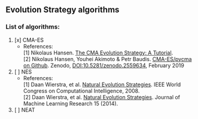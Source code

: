 ## Evolution Strategy algorithms

### List of algorithms:
1. [x] CMA-ES
	- References:  
	[1] Nikolaus Hansen. [The CMA Evolution Strategy: A Tutorial](https://arxiv.org/abs/1604.00772).  
	[2] Nikolaus Hansen, Youhei Akimoto & Petr Baudis. [CMA-ES/pycma on Github](https://github.com/CMA-ES/pycma). Zenodo, [DOI:10.5281/zenodo.2559634](https://doi.org/10.5281/zenodo.2559634), February 2019
2. [ ] NES
	- References:  
	[1] Daan Wierstra, et al. [Natural Evolution Strategies](https://people.idsia.ch/~juergen/nes2008.pdf). IEEE World Congress on Computational Intelligence, 2008.  
	[2] Daan Wierstra, et al. [Natural Evolution Strategies](https://www.jmlr.org/papers/volume15/wierstra14a/wierstra14a.pdf). Journal of Machine Learning Research 15 (2014).
3. [ ] NEAT